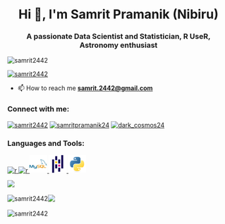 <h1 align="center">Hi 👋, I'm Samrit Pramanik (Nibiru)</h1>
<h3 align="center">A passionate Data Scientist and Statistician, R UseR, Astronomy enthusiast</h3>

<p align="left"> <img src="https://komarev.com/ghpvc/?username=samrit2442&label=Profile%20views&color=0e75b6&style=flat" alt="samrit2442" /> </p>

<p align="left"> <a href="https://twitter.com/samrit2442" target="blank"><img src="https://img.shields.io/twitter/follow/samrit2442?logo=twitter&style=for-the-badge" alt="samrit2442" /></a> </p>

- 📫 How to reach me **samrit.2442@gmail.com**

<h3 align="left">Connect with me:</h3>
<p align="left">
<a href="https://twitter.com/samrit2442" target="blank"><img align="center" src="https://raw.githubusercontent.com/rahuldkjain/github-profile-readme-generator/master/src/images/icons/Social/twitter.svg" alt="samrit2442" height="30" width="40" /></a>
<a href="https://linkedin.com/in/samritpramanik24" target="blank"><img align="center" src="https://raw.githubusercontent.com/rahuldkjain/github-profile-readme-generator/master/src/images/icons/Social/linked-in-alt.svg" alt="samritpramanik24" height="30" width="40" /></a>
<a href="https://instagram.com/dark_cosmos24" target="blank"><img align="center" src="https://raw.githubusercontent.com/rahuldkjain/github-profile-readme-generator/master/src/images/icons/Social/instagram.svg" alt="dark_cosmos24" height="30" width="40" /></a>
</p>

<h3 align="left">Languages and Tools:</h3>
<p align="left"> 
<a href="https://cran.r-project.org/" target="_blank" rel="noreferrer"> <img src="https://www.r-project.org/logo/Rlogo.svg" alt="r" width="40" height="40"/> </a>
<a href="https://posit.co/" target="_blank" rel="noreferrer"> <img src="https://www.rstudio.com/wp-content/uploads/2018/10/RStudio-Logo-flat.svg" alt="r" width="80" height="40"/> </a>
<a href="https://www.mysql.com/" target="_blank" rel="noreferrer"> <img src="https://raw.githubusercontent.com/devicons/devicon/master/icons/mysql/mysql-original-wordmark.svg" alt="mysql" width="40" height="40"/> </a> <a href="https://pandas.pydata.org/" target="_blank" rel="noreferrer"> <img src="https://raw.githubusercontent.com/devicons/devicon/2ae2a900d2f041da66e950e4d48052658d850630/icons/pandas/pandas-original.svg" alt="pandas" width="40" height="40"/> </a> <a href="https://www.python.org" target="_blank" rel="noreferrer"> <img src="https://raw.githubusercontent.com/devicons/devicon/master/icons/python/python-original.svg" alt="python" width="40" height="40"/> </a> </p>


![](http://github-profile-summary-cards.vercel.app/api/cards/profile-details?username=samrit2442)

<p><img align="left" src="https://github-readme-stats.vercel.app/api/top-langs?username=samrit2442&show_icons=true&locale=en&layout=compact" alt="samrit2442" /></p>

![](http://github-profile-summary-cards.vercel.app/api/cards/stats?username=samrit2442)

<p><img align="center" src="https://github-readme-streak-stats.herokuapp.com/?user=samrit2442&" alt="samrit2442" /></p>







